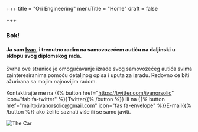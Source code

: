 +++
title = "Ori Engineering"
menuTitle = "Home"
draft = false

+++

### Bok! 

#### Ja sam [Ivan](https://twitter.com/ivanorsolic), i trenutno radim na samovozećem autiću na daljinski u sklopu svog diplomskog rada. 


Svrha ove stranice je omogućavanje izrade svog samovozećeg autića svima zainteresiranima pomoću detaljnog opisa i uputa za izradu. Redovno će biti ažurirana sa mojim najnovijim radom.

Kontaktirajte me na {{% button href="https://twitter.com/ivanorsolic" icon="fab fa-twitter" %}}Twitter{{% /button %}} ili na  {{% button href="mailto:ivanorsolic@gmail.com" icon="fas fa-envelope" %}}E-mail{{% /button %}} ako želite saznati više ili se samo javiti.

![The Car](/images/car.jpg)